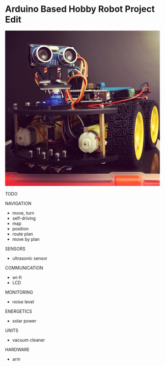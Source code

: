 # Arduino Based Hobby Robot Project Edit

![Elegoo Smart Robot Car](/car.jpg "Elegoo Smart Robot Car")

TODO

NAVIGATION
- move, turn
- self-driving
- map
- position
- route plan
- move by plan

SENSORS
- ultrasonic sensor

COMMUNICATION
- wi-fi
- LCD

MONITORING
- noise level

ENERGETICS
- solar power

UNITS
- vacuum cleaner

HARDWARE
- arm

